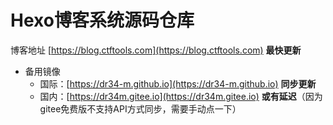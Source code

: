 # Hexo博客系统源码仓库

博客地址 [https://blog.ctftools.com](https://blog.ctftools.com) **最快更新**

* 备用镜像
  * 国际：[https://dr34-m.github.io](https://dr34-m.github.io) **同步更新**
  * 国内：[https://dr34m.gitee.io](https://dr34m.gitee.io) **或有延迟**（因为gitee免费版不支持API方式同步，需要手动点一下）